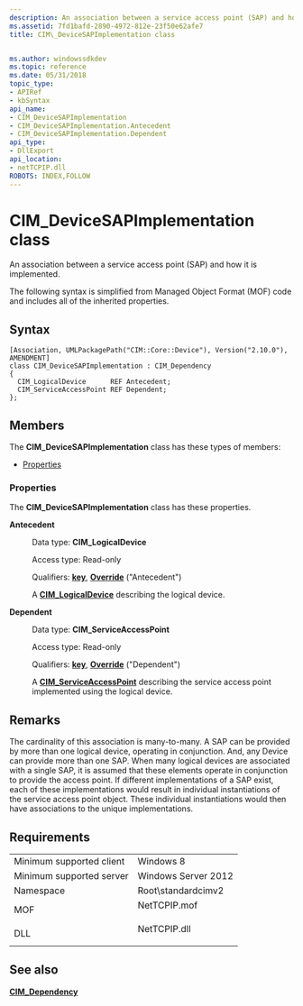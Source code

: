 ```yaml
---
description: An association between a service access point (SAP) and how it is implemented.
ms.assetid: 7fd1bafd-2890-4972-812e-23f50e62afe7
title: CIM\_DeviceSAPImplementation class


ms.author: windowssdkdev
ms.topic: reference
ms.date: 05/31/2018
topic_type: 
- APIRef
- kbSyntax
api_name: 
- CIM_DeviceSAPImplementation
- CIM_DeviceSAPImplementation.Antecedent
- CIM_DeviceSAPImplementation.Dependent
api_type: 
- DllExport
api_location: 
- netTCPIP.dll
ROBOTS: INDEX,FOLLOW
---
```


# CIM\_DeviceSAPImplementation class

An association between a service access point (SAP) and how it is implemented.

The following syntax is simplified from Managed Object Format (MOF) code and includes all of the inherited properties.

## Syntax

``` syntax
[Association, UMLPackagePath("CIM::Core::Device"), Version("2.10.0"), AMENDMENT]
class CIM_DeviceSAPImplementation : CIM_Dependency
{
  CIM_LogicalDevice      REF Antecedent;
  CIM_ServiceAccessPoint REF Dependent;
};
```

## Members

The **CIM\_DeviceSAPImplementation** class has these types of members:

-   [Properties](#properties)

### Properties

The **CIM\_DeviceSAPImplementation** class has these properties.

<dl> <dt>

**Antecedent**
</dt> <dd> <dl> <dt>

Data type: **CIM\_LogicalDevice**
</dt> <dt>

Access type: Read-only
</dt> <dt>

Qualifiers: [**key**](/windows/win32/wmisdk/key-qualifier), [**Override**](/windows/win32/wmisdk/standard-qualifiers) ("Antecedent")
</dt> </dl>

A [**CIM\_LogicalDevice**](cim-logicaldevice.md) describing the logical device.

</dd> <dt>

**Dependent**
</dt> <dd> <dl> <dt>

Data type: **CIM\_ServiceAccessPoint**
</dt> <dt>

Access type: Read-only
</dt> <dt>

Qualifiers: [**key**](/windows/win32/wmisdk/key-qualifier), [**Override**](/windows/win32/wmisdk/standard-qualifiers) ("Dependent")
</dt> </dl>

A [**CIM\_ServiceAccessPoint**](cim-serviceaccesspoint.md) describing the service access point implemented using the logical device.

</dd> </dl>

## Remarks

The cardinality of this association is many-to-many. A SAP can be provided by more than one logical device, operating in conjunction. And, any Device can provide more than one SAP. When many logical devices are associated with a single SAP, it is assumed that these elements operate in conjunction to provide the access point. If different implementations of a SAP exist, each of these implementations would result in individual instantiations of the service access point object. These individual instantiations would then have associations to the unique implementations.

## Requirements



|                                     |                                                                                         |
|-------------------------------------|-----------------------------------------------------------------------------------------|
| Minimum supported client<br/> | Windows 8<br/>                                                                    |
| Minimum supported server<br/> | Windows Server 2012<br/>                                                          |
| Namespace<br/>                | Root\\standardcimv2<br/>                                                          |
| MOF<br/>                      | <dl> <dt>NetTCPIP.mof</dt> </dl> |
| DLL<br/>                      | <dl> <dt>NetTCPIP.dll</dt> </dl> |



## See also

<dl> <dt>

[**CIM\_Dependency**](cim-dependency.md)
</dt> </dl>

 


